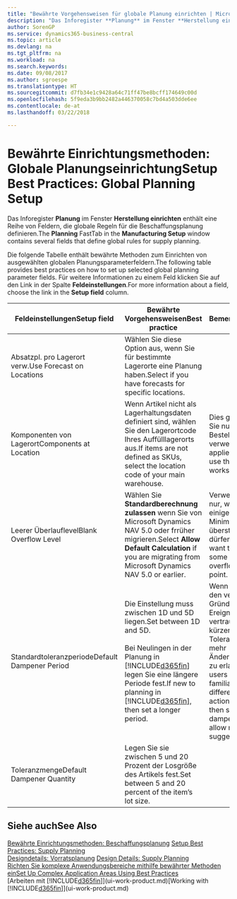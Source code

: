 ```yaml
---
title: "Bewährte Vorgehensweisen für globale Planung einrichten | Microsoft Docs"
description: "Das Inforegister **Planung** im Fenster **Herstellung einrichten** enthält eine Reihe von Feldern, die globale Regeln für die Beschaffungsplanung definieren."
author: SorenGP
ms.service: dynamics365-business-central
ms.topic: article
ms.devlang: na
ms.tgt_pltfrm: na
ms.workload: na
ms.search.keywords: 
ms.date: 09/08/2017
ms.author: sgroespe
ms.translationtype: HT
ms.sourcegitcommit: d7fb34e1c9428a64c71ff47be8bcff174649c00d
ms.openlocfilehash: 5f9eda3b9bb2482a446370058c7bd4a503dde6ee
ms.contentlocale: de-at
ms.lasthandoff: 03/22/2018

---
```

# <a name="setup-best-practices-global-planning-setup"></a><span data-ttu-id="31d49-103">Bewährte Einrichtungsmethoden: Globale Planungseinrichtung</span><span class="sxs-lookup"><span data-stu-id="31d49-103">Setup Best Practices: Global Planning Setup</span></span>
<span data-ttu-id="31d49-104">Das Inforegister **Planung** im Fenster **Herstellung einrichten** enthält eine Reihe von Feldern, die globale Regeln für die Beschaffungsplanung definieren.</span><span class="sxs-lookup"><span data-stu-id="31d49-104">The **Planning** FastTab in the **Manufacturing Setup** window contains several fields that define global rules for supply planning.</span></span>  

 <span data-ttu-id="31d49-105">Die folgende Tabelle enthält bewährte Methoden zum Einrichten von ausgewählten globalen Planungsparameterfeldern.</span><span class="sxs-lookup"><span data-stu-id="31d49-105">The following table provides best practices on how to set up selected global planning parameter fields.</span></span> <span data-ttu-id="31d49-106">Für weitere Informationen zu einem Feld klicken Sie auf den Link in der Spalte **Feldeinstellungen**.</span><span class="sxs-lookup"><span data-stu-id="31d49-106">For more information about a field, choose the link in the **Setup field** column.</span></span>  

|<span data-ttu-id="31d49-107">Feldeinstellungen</span><span class="sxs-lookup"><span data-stu-id="31d49-107">Setup field</span></span>|<span data-ttu-id="31d49-108">Bewährte Vorgehensweisen</span><span class="sxs-lookup"><span data-stu-id="31d49-108">Best practice</span></span>|<span data-ttu-id="31d49-109">Bemerkung</span><span class="sxs-lookup"><span data-stu-id="31d49-109">Comment</span></span>|  
|-----------------|-------------------|-------------|  
|<span data-ttu-id="31d49-110">Absatzpl. pro Lagerort verw.</span><span class="sxs-lookup"><span data-stu-id="31d49-110">Use Forecast on Locations</span></span>|<span data-ttu-id="31d49-111">Wählen Sie diese Option aus, wenn Sie für bestimmte Lagerorte eine Planung haben.</span><span class="sxs-lookup"><span data-stu-id="31d49-111">Select if you have forecasts for specific locations.</span></span>||  
|<span data-ttu-id="31d49-112">Komponenten von Lagerort</span><span class="sxs-lookup"><span data-stu-id="31d49-112">Components at Location</span></span>|<span data-ttu-id="31d49-113">Wenn Artikel nicht als Lagerhaltungsdaten definiert sind, wählen Sie den Lagerortcode Ihres Auffülllagerorts aus.</span><span class="sxs-lookup"><span data-stu-id="31d49-113">If items are not defined as SKUs, select the location code of your main warehouse.</span></span>|<span data-ttu-id="31d49-114">Dies gilt auch, wenn Sie nur den Bestellvorschlag verwenden.</span><span class="sxs-lookup"><span data-stu-id="31d49-114">This also applies if you only use the requisition worksheet.</span></span>|  
|<span data-ttu-id="31d49-115">Leerer Überlauflevel</span><span class="sxs-lookup"><span data-stu-id="31d49-115">Blank Overflow Level</span></span>|<span data-ttu-id="31d49-116">Wählen Sie **Standardberechnung zulassen** wenn Sie von Microsoft Dynamics NAV 5.0 oder frrüher migrieren.</span><span class="sxs-lookup"><span data-stu-id="31d49-116">Select **Allow Default Calculation** if you are migrating from Microsoft Dynamics NAV 5.0 or earlier.</span></span>|<span data-ttu-id="31d49-117">Verwenden Sie dies nur, wenn alle oder einige Artikel den Minimalbestand übersteigen dürfen.</span><span class="sxs-lookup"><span data-stu-id="31d49-117">Use only if you want to allow all or some of your items to overflow the reorder point.</span></span>|  
|<span data-ttu-id="31d49-118">Standardtoleranzperiode</span><span class="sxs-lookup"><span data-stu-id="31d49-118">Default Dampener Period</span></span>|<span data-ttu-id="31d49-119">Die Einstellung muss zwischen 1D und 5D liegen.</span><span class="sxs-lookup"><span data-stu-id="31d49-119">Set between 1D and 5D.</span></span><br /><br /> <span data-ttu-id="31d49-120">Bei Neulingen in der Planung in [!INCLUDE[d365fin](includes/d365fin_md.md)] legen Sie eine längere Periode fest.</span><span class="sxs-lookup"><span data-stu-id="31d49-120">If new to planning in [!INCLUDE[d365fin](includes/d365fin_md.md)], then set a longer period.</span></span>|<span data-ttu-id="31d49-121">Wenn Benutzer mit den verschiedenen Gründen für Ereignismeldungen vertraut sind, dann kürzen Sie die Toleranzperiode, um mehr Änderungsvorschläge zu erlauben.</span><span class="sxs-lookup"><span data-stu-id="31d49-121">When users are more familiar with the different reasons for action messages, then shorten the dampener period to allow more change suggestions.</span></span>|  
|<span data-ttu-id="31d49-122">Toleranzmenge</span><span class="sxs-lookup"><span data-stu-id="31d49-122">Default Dampener Quantity</span></span>|<span data-ttu-id="31d49-123">Legen Sie sie zwischen 5 und 20 Prozent der Losgröße des Artikels fest.</span><span class="sxs-lookup"><span data-stu-id="31d49-123">Set between 5 and 20 percent of the item’s lot size.</span></span>||  

## <a name="see-also"></a><span data-ttu-id="31d49-124">Siehe auch</span><span class="sxs-lookup"><span data-stu-id="31d49-124">See Also</span></span>  
 <span data-ttu-id="31d49-125">[Bewährte Einrichtungsmethoden: Beschaffungsplanung](setup-best-practices-supply-planning.md) </span><span class="sxs-lookup"><span data-stu-id="31d49-125">[Setup Best Practices: Supply Planning](setup-best-practices-supply-planning.md) </span></span>  
 <span data-ttu-id="31d49-126">[Designdetails: Vorratsplanung](design-details-supply-planning.md) </span><span class="sxs-lookup"><span data-stu-id="31d49-126">[Design Details: Supply Planning](design-details-supply-planning.md) </span></span>  
 [<span data-ttu-id="31d49-127">Richten Sie komplexe Anwendungsbereiche mithilfe bewährter Methoden ein</span><span class="sxs-lookup"><span data-stu-id="31d49-127">Set Up Complex Application Areas Using Best Practices</span></span>](set-up-complex-application-areas-using-best-practices.md)  
 <span data-ttu-id="31d49-128">[Arbeiten mit [!INCLUDE[d365fin](includes/d365fin_md.md)]](ui-work-product.md)</span><span class="sxs-lookup"><span data-stu-id="31d49-128">[Working with [!INCLUDE[d365fin](includes/d365fin_md.md)]](ui-work-product.md)</span></span>

